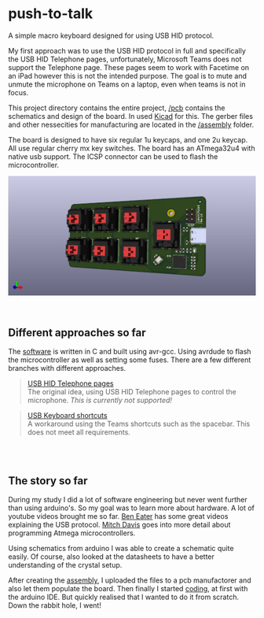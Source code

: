 # push-to-talk
A simple macro keyboard designed for using USB HID protocol. 

My first approach was to use the USB HID protocol in full and specifically the USB HID Telephone pages, unfortunately, Microsoft Teams does not support the Telephone page. These pages seem to work with Facetime on an iPad however this is not the intended purpose. The goal is to mute and unmute the microphone on Teams on a laptop, even when teams is not in focus. 

This project directory contains the entire project, [/pcb](/martijncasteel/launchpad/tree/main/pcb) contains the schematics and design of the board. In used [Kicad](https://www.kicad.org/) for this. The gerber files and other nessecities for manufacturing are located in the [/assembly](/martijncasteel/launchpad/tree/main/assembly) folder.

The board is designed to have six regular 1u keycaps, and one 2u keycap. All use regular cherry mx key switches. The board has an ATmega32u4 with native usb support. The ICSP connector can be used to flash the microcontroller. 

![3D render](https://github.com/martijncasteel/launchpad/blob/main/images/3d-front.png?raw=true)

<br /><!-- spacing for header -->

## Different approaches so far
The [software](/martijncasteel/launchpad/tree/main/code) is written in C and built using avr-gcc. Using avrdude to flash the microcontroller as well as setting some fuses. There are a few different branches with different approaches. 

> [USB HID Telephone pages](/martijncasteel/launchpad/tree/main/code/usb-hid-telephone) <br />
> The original idea, using USB HID Telephone pages to control the microphone. *This is currently not supported!*

> [USB Keyboard shortcuts](/martijncasteel/launchpad/tree/main/code/teams-shortcuts) <br/>
> A workaround using the Teams shortcuts such as the spacebar. This does not meet all requirements.

<br /><br /><!-- spacing for header -->

## The story so far
During my study I did a lot of software engineering but never went further than using arduino's. So my goal was to learn more about hardware. A lot of youtube videos brought me so far. [Ben Eater](https://youtu.be/wdgULBpRoXk) has some great videos explaining the USB protocol. [Mitch Davis](https://youtu.be/Q2DakPocvfs) goes into more detail about programming Atmega microcontrollers.

Using schematics from arduino I was able to create a schematic quite easily. Of course, also looked at the datasheets to have a better understanding of the crystal setup.

After creating the [assembly](/martijncasteel/launchpad/tree/main/assembly), I uploaded the files to a pcb manufactorer and also let them populate the board. Then finally I started [coding](/martijncasteel/launchpad/tree/main/code), at first with the arduino IDE. But quickly realised that I wanted to do it from scratch. Down the rabbit hole, I went!